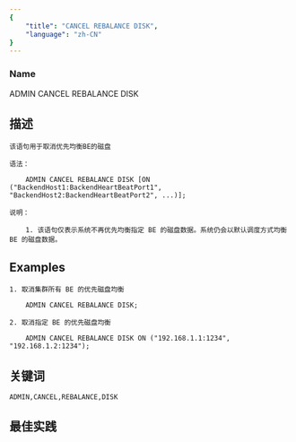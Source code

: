 ```yaml
---
{
    "title": "CANCEL REBALANCE DISK",
    "language": "zh-CN"
}
---
```


<!-- 
Licensed to the Apache Software Foundation (ASF) under one
or more contributor license agreements.  See the NOTICE file
distributed with this work for additional information
regarding copyright ownership.  The ASF licenses this file
to you under the Apache License, Version 2.0 (the
"License"); you may not use this file except in compliance
with the License.  You may obtain a copy of the License at
  http://www.apache.org/licenses/LICENSE-2.0
Unless required by applicable law or agreed to in writing,
software distributed under the License is distributed on an
"AS IS" BASIS, WITHOUT WARRANTIES OR CONDITIONS OF ANY
KIND, either express or implied.  See the License for the
specific language governing permissions and limitations
under the License.
-->



### Name
ADMIN CANCEL REBALANCE DISK
## 描述

    该语句用于取消优先均衡BE的磁盘

    语法：

        ADMIN CANCEL REBALANCE DISK [ON ("BackendHost1:BackendHeartBeatPort1", "BackendHost2:BackendHeartBeatPort2", ...)];

    说明：

        1. 该语句仅表示系统不再优先均衡指定 BE 的磁盘数据。系统仍会以默认调度方式均衡 BE 的磁盘数据。

## Examples

    1. 取消集群所有 BE 的优先磁盘均衡

        ADMIN CANCEL REBALANCE DISK;

    2. 取消指定 BE 的优先磁盘均衡

        ADMIN CANCEL REBALANCE DISK ON ("192.168.1.1:1234", "192.168.1.2:1234");

## 关键词

    ADMIN,CANCEL,REBALANCE,DISK

## 最佳实践

